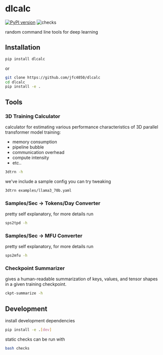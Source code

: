 # dlcalc
[![PyPI version](https://badge.fury.io/py/dlcalc.svg)](https://badge.fury.io/py/dlcalc)
![checks](https://github.com/jfc4050/dlcalc/actions/workflows/python-app.yml/badge.svg)

random command line tools for deep learning

## Installation
```bash
pip install dlcalc
```

or

```bash
git clone https://github.com/jfc4050/dlcalc
cd dlcalc
pip install -e .
```

## Tools
### 3D Training Calculator
calculator for estimating various performance characteristics of 3D parallel
transformer model training:
* memory consumption
* pipeline bubble
* communication overhead
* compute intensity
* etc..

```bash
3dtrn -h
```

we've include a sample config you can try tweaking
```bash
3dtrn examples/llama3_70b.yaml
```

### Samples/Sec -> Tokens/Day Converter
pretty self explanatory, for more details run
```bash
sps2tpd -h
```

### Samples/Sec -> MFU Converter
pretty self explanatory, for more details run
```bash
sps2mfu -h
```

### Checkpoint Summarizer
gives a human-readable summarization of keys, values, and tensor shapes in
a given training checkpoint.
```bash
ckpt-summarize -h
```

## Development
install development dependencies
```bash
pip install -e .[dev]
```

static checks can be run with
```bash
bash checks
```
